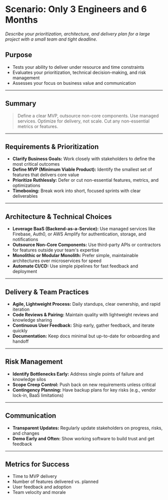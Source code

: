 # Scenario: Only 3 Engineers and 6 Months

_Describe your prioritization, architecture, and delivery plan for a large project with a small team and tight deadline._

## Purpose
- Tests your ability to deliver under resource and time constraints
- Evaluates your prioritization, technical decision-making, and risk management
- Assesses your focus on business value and communication

---

## Summary
> Define a clear MVP, outsource non-core components. Use managed services. Optimize for delivery, not scale. Cut any non-essential metrics or features.

---

## Requirements & Prioritization
- **Clarify Business Goals:** Work closely with stakeholders to define the most critical outcomes
- **Define MVP (Minimum Viable Product):** Identify the smallest set of features that delivers core value
- **Prioritize Ruthlessly:** Defer or cut non-essential features, metrics, and optimizations
- **Timeboxing:** Break work into short, focused sprints with clear deliverables

---

## Architecture & Technical Choices
- **Leverage BaaS (Backend-as-a-Service):** Use managed services like Firebase, Auth0, or AWS Amplify for authentication, storage, and notifications
- **Outsource Non-Core Components:** Use third-party APIs or contractors for features outside your team's expertise
- **Monolithic or Modular Monolith:** Prefer simple, maintainable architectures over microservices for speed
- **Automate CI/CD:** Use simple pipelines for fast feedback and deployment

---

## Delivery & Team Practices
- **Agile, Lightweight Process:** Daily standups, clear ownership, and rapid iteration
- **Code Reviews & Pairing:** Maintain quality with lightweight reviews and knowledge sharing
- **Continuous User Feedback:** Ship early, gather feedback, and iterate quickly
- **Documentation:** Keep docs minimal but up-to-date for onboarding and handoff

---

## Risk Management
- **Identify Bottlenecks Early:** Address single points of failure and knowledge silos
- **Scope Creep Control:** Push back on new requirements unless critical
- **Contingency Planning:** Have backup plans for key risks (e.g., vendor lock-in, BaaS limitations)

---

## Communication
- **Transparent Updates:** Regularly update stakeholders on progress, risks, and changes
- **Demo Early and Often:** Show working software to build trust and get feedback

---

## Metrics for Success
- Time to MVP delivery
- Number of features delivered vs. planned
- User feedback and adoption
- Team velocity and morale

